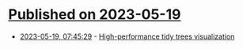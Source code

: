 # [Published on 2023-05-19](index.md)

* [2023-05-19, 07:45:29](https://lobste.rs/s/l0m9dx/high_performance_tidy_trees) - [High-performance tidy trees visualization](https://www.zxch3n.com/tidy/tidy/)
